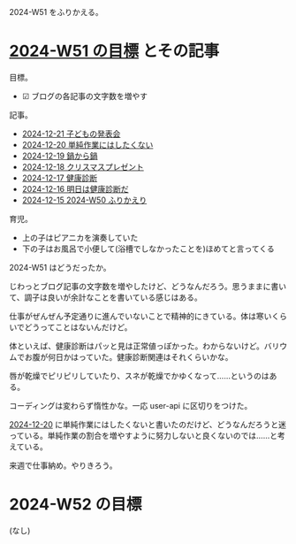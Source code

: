 2024-W51 をふりかえる。

# [2024-W51 の目標][2024-12-15] とその記事

目標。

- ☑ ブログの各記事の文字数を増やす

記事。

- [2024-12-21 子どもの発表会][2024-12-21]
- [2024-12-20 単純作業にはしたくない][2024-12-20]
- [2024-12-19 鍋から鍋][2024-12-19]
- [2024-12-18 クリスマスプレゼント][2024-12-18]
- [2024-12-17 健康診断][2024-12-17]
- [2024-12-16 明日は健康診断だ][2024-12-16]
- [2024-12-15 2024-W50 ふりかえり][2024-12-15]

育児。

- 上の子はピアニカを演奏していた
- 下の子はお風呂で小便して(浴槽でしなかったことを)ほめてと言ってくる

2024-W51 はどうだったか。

じわっとブログ記事の文字数を増やしたけど、どうなんだろう。思うままに書いて、調子は良いが余計なことを書いている感じはある。

仕事がぜんぜん予定通りに進んでいないことで精神的にきている。体は寒いくらいでどうってことはないんだけど。

体といえば、健康診断はパッと見は正常値っぽかった。わからないけど。バリウムでお腹が何日かはっていた。健康診断関連はそれくらいかな。

唇が乾燥でピリピリしていたり、スネが乾燥でかゆくなって……というのはある。

コーディングは変わらず惰性かな。一応 user-api に区切りをつけた。

[2024-12-20] に単純作業にはしたくないと書いたのだけど、どうなんだろうと迷っている。単純作業の割合を増やすように努力しないと良くないのでは……と考えている。

来週で仕事納め。やりきろう。

# 2024-W52 の目標

(なし)

[2024-12-15]: https://blog.bouzuya.net/2024/12/15/
[2024-12-16]: https://blog.bouzuya.net/2024/12/16/
[2024-12-17]: https://blog.bouzuya.net/2024/12/17/
[2024-12-18]: https://blog.bouzuya.net/2024/12/18/
[2024-12-19]: https://blog.bouzuya.net/2024/12/19/
[2024-12-20]: https://blog.bouzuya.net/2024/12/20/
[2024-12-21]: https://blog.bouzuya.net/2024/12/21/
